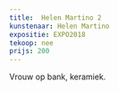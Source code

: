 ```yaml
---
title:  Helen Martino 2
kunstenaar: Helen Martino
expositie: EXPO2018
tekoop: nee
prijs: 200
---
```


Vrouw op bank, keramiek.
